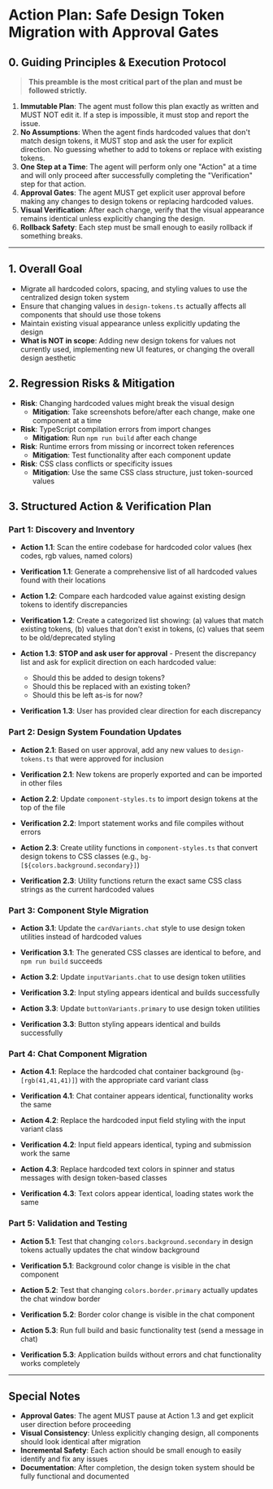 # Action Plan: Safe Design Token Migration with Approval Gates

## 0. Guiding Principles & Execution Protocol
> **This preamble is the most critical part of the plan and must be followed strictly.**

1. **Immutable Plan**: The agent must follow this plan exactly as written and MUST NOT edit it. If a step is impossible, it must stop and report the issue.
2. **No Assumptions**: When the agent finds hardcoded values that don't match design tokens, it MUST stop and ask the user for explicit direction. No guessing whether to add to tokens or replace with existing tokens.
3. **One Step at a Time**: The agent will perform only one "Action" at a time and will only proceed after successfully completing the "Verification" step for that action.
4. **Approval Gates**: The agent MUST get explicit user approval before making any changes to design tokens or replacing hardcoded values.
5. **Visual Verification**: After each change, verify that the visual appearance remains identical unless explicitly changing the design.
6. **Rollback Safety**: Each step must be small enough to easily rollback if something breaks.

---

## 1. Overall Goal
- Migrate all hardcoded colors, spacing, and styling values to use the centralized design token system
- Ensure that changing values in `design-tokens.ts` actually affects all components that should use those tokens
- Maintain existing visual appearance unless explicitly updating the design
- **What is NOT in scope**: Adding new design tokens for values not currently used, implementing new UI features, or changing the overall design aesthetic

## 2. Regression Risks & Mitigation
- **Risk**: Changing hardcoded values might break the visual design
  - **Mitigation**: Take screenshots before/after each change, make one component at a time
- **Risk**: TypeScript compilation errors from import changes
  - **Mitigation**: Run `npm run build` after each change
- **Risk**: Runtime errors from missing or incorrect token references
  - **Mitigation**: Test functionality after each component update
- **Risk**: CSS class conflicts or specificity issues
  - **Mitigation**: Use the same CSS class structure, just token-sourced values

## 3. Structured Action & Verification Plan

### Part 1: Discovery and Inventory

- **Action 1.1**: Scan the entire codebase for hardcoded color values (hex codes, rgb values, named colors)
- **Verification 1.1**: Generate a comprehensive list of all hardcoded values found with their locations

- **Action 1.2**: Compare each hardcoded value against existing design tokens to identify discrepancies
- **Verification 1.2**: Create a categorized list showing: (a) values that match existing tokens, (b) values that don't exist in tokens, (c) values that seem to be old/deprecated styling

- **Action 1.3**: **STOP and ask user for approval** - Present the discrepancy list and ask for explicit direction on each hardcoded value:
  - Should this be added to design tokens?
  - Should this be replaced with an existing token?
  - Should this be left as-is for now?
- **Verification 1.3**: User has provided clear direction for each discrepancy

### Part 2: Design System Foundation Updates

- **Action 2.1**: Based on user approval, add any new values to `design-tokens.ts` that were approved for inclusion
- **Verification 2.1**: New tokens are properly exported and can be imported in other files

- **Action 2.2**: Update `component-styles.ts` to import design tokens at the top of the file
- **Verification 2.2**: Import statement works and file compiles without errors

- **Action 2.3**: Create utility functions in `component-styles.ts` that convert design tokens to CSS classes (e.g., `bg-[${colors.background.secondary}]`)
- **Verification 2.3**: Utility functions return the exact same CSS class strings as the current hardcoded values

### Part 3: Component Style Migration

- **Action 3.1**: Update the `cardVariants.chat` style to use design token utilities instead of hardcoded values
- **Verification 3.1**: The generated CSS classes are identical to before, and `npm run build` succeeds

- **Action 3.2**: Update `inputVariants.chat` to use design token utilities
- **Verification 3.2**: Input styling appears identical and builds successfully

- **Action 3.3**: Update `buttonVariants.primary` to use design token utilities
- **Verification 3.3**: Button styling appears identical and builds successfully

### Part 4: Chat Component Migration

- **Action 4.1**: Replace the hardcoded chat container background (`bg-[rgb(41,41,41)]`) with the appropriate card variant class
- **Verification 4.1**: Chat container appears identical, functionality works the same

- **Action 4.2**: Replace the hardcoded input field styling with the input variant class
- **Verification 4.2**: Input field appears identical, typing and submission work the same

- **Action 4.3**: Replace hardcoded text colors in spinner and status messages with design token-based classes
- **Verification 4.3**: Text colors appear identical, loading states work the same

### Part 5: Validation and Testing

- **Action 5.1**: Test that changing `colors.background.secondary` in design tokens actually updates the chat window background
- **Verification 5.1**: Background color change is visible in the chat component

- **Action 5.2**: Test that changing `colors.border.primary` actually updates the chat window border
- **Verification 5.2**: Border color change is visible in the chat component

- **Action 5.3**: Run full build and basic functionality test (send a message in chat)
- **Verification 5.3**: Application builds without errors and chat functionality works completely

---

## Special Notes
- **Approval Gates**: The agent MUST pause at Action 1.3 and get explicit user direction before proceeding
- **Visual Consistency**: Unless explicitly changing design, all components should look identical after migration
- **Incremental Safety**: Each action should be small enough to easily identify and fix any issues
- **Documentation**: After completion, the design token system should be fully functional and documented 